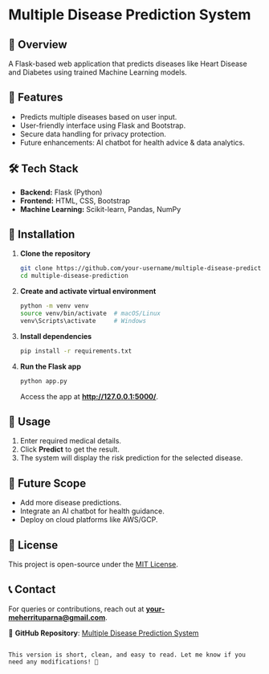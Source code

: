 

# Multiple Disease Prediction System

## 🏥 Overview
A Flask-based web application that predicts diseases like Heart Disease and Diabetes using trained Machine Learning models.

## 🚀 Features
- Predicts multiple diseases based on user input.
- User-friendly interface using Flask and Bootstrap.
- Secure data handling for privacy protection.
- Future enhancements: AI chatbot for health advice & data analytics.

## 🛠️ Tech Stack
- **Backend:** Flask (Python)
- **Frontend:** HTML, CSS, Bootstrap
- **Machine Learning:** Scikit-learn, Pandas, NumPy

## 📌 Installation
1. **Clone the repository**  
   ```bash
   git clone https://github.com/your-username/multiple-disease-prediction.git
   cd multiple-disease-prediction
   ```
2. **Create and activate virtual environment**  
   ```bash
   python -m venv venv
   source venv/bin/activate  # macOS/Linux
   venv\Scripts\activate     # Windows
   ```
3. **Install dependencies**  
   ```bash
   pip install -r requirements.txt
   ```
4. **Run the Flask app**  
   ```bash
   python app.py
   ```
   Access the app at **http://127.0.0.1:5000/**.

## 📖 Usage
1. Enter required medical details.
2. Click **Predict** to get the result.
3. The system will display the risk prediction for the selected disease.

## 🔮 Future Scope
- Add more disease predictions.
- Integrate an AI chatbot for health guidance.
- Deploy on cloud platforms like AWS/GCP.

## 📜 License
This project is open-source under the [MIT License](LICENSE).

## 📞 Contact
For queries or contributions, reach out at **your-meherrituparna@gmail.com**.

🔗 **GitHub Repository**: [Multiple Disease Prediction System](https://github.com/your-username/multiple-disease-prediction)
```

This version is short, clean, and easy to read. Let me know if you need any modifications! 🚀
